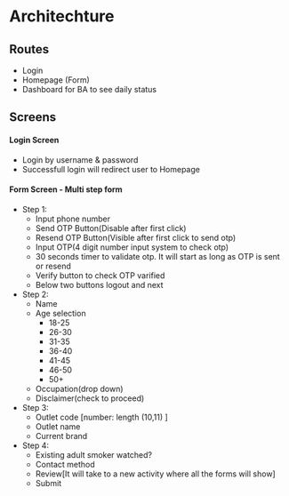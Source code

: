 # Architechture

## Routes
- Login
- Homepage (Form)
- Dashboard for BA to see daily status

## Screens

#### Login Screen
- Login by username & password
- Successfull login will redirect user to Homepage

#### Form Screen - Multi step form

- Step 1:
  - Input phone number
  - Send OTP Button(Disable after first click)
  - Resend OTP Button(Visible after first click to send otp)
  - Input OTP(4 digit number input system to check otp)
  - 30 seconds timer to validate otp. It will start as long as OTP is sent or resend
  - Verify button to check OTP varified
  - Below two buttons logout and next
- Step 2:
  - Name
  - Age selection
    - 18-25
    - 26-30
    - 31-35
    - 36-40
    - 41-45
    - 46-50
    - 50+
  - Occupation(drop down)
  - Disclaimer(check to proceed)
- Step 3:
  - Outlet code [number: length (10,11) ]
  - Outlet name
  - Current brand
- Step 4:
  - Existing adult smoker watched?
  - Contact method
  - Review[It will take to a new activity where all the forms will show]
  - Submit
